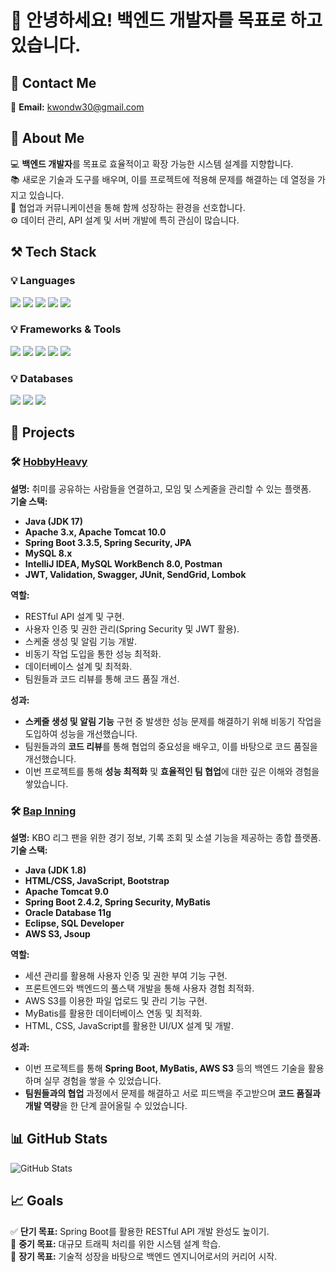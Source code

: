 # 👋 안녕하세요! 백엔드 개발자를 목표로 하고 있습니다.  

## 📧 Contact Me  
📩 **Email:** [kwondw30@gmail.com](mailto:kwondw30@gmail.com)  

## 🌟 About Me  
💻 **백엔드 개발자**를 목표로 효율적이고 확장 가능한 시스템 설계를 지향합니다.  
📚 새로운 기술과 도구를 배우며, 이를 프로젝트에 적용해 문제를 해결하는 데 열정을 가지고 있습니다.  
🚀 협업과 커뮤니케이션을 통해 함께 성장하는 환경을 선호합니다.  
⚙️ 데이터 관리, API 설계 및 서버 개발에 특히 관심이 많습니다.  

## ⚒️ Tech Stack  

### 💡 Languages  
<p>
<img src="https://img.shields.io/badge/Java-007396?style=flat&logo=Java&logoColor=white" />
<img src="https://img.shields.io/badge/JavaScript-F7DF1E?style=flat&logo=JavaScript&logoColor=black" />
<img src="https://img.shields.io/badge/HTML5-E34F26?style=flat&logo=HTML5&logoColor=white" />
<img src="https://img.shields.io/badge/CSS3-1572B6?style=flat&logo=CSS3&logoColor=white" />
<img src="https://img.shields.io/badge/jQuery-0769AD?style=flat&logo=jQuery&logoColor=white" />
</p>

### 💡 Frameworks & Tools  
<p>
<img src="https://img.shields.io/badge/Spring-6DB33F?style=flat&logo=Spring&logoColor=white" />
<img src="https://img.shields.io/badge/Spring%20Boot-6DB33F?style=flat&logo=SpringBoot&logoColor=white" />
<img src="https://img.shields.io/badge/IntelliJ%20IDEA-000000?style=flat&logo=IntelliJIDEA&logoColor=white" />
<img src="https://img.shields.io/badge/Git-F05032?style=flat&logo=Git&logoColor=white" />
<img src="https://img.shields.io/badge/Postman-FF6C37?style=flat&logo=Postman&logoColor=white" />
</p>

### 💡 Databases  
<p>
<img src="https://img.shields.io/badge/MySQL-4479A1?style=flat&logo=MySQL&logoColor=white" />
<img src="https://img.shields.io/badge/Oracle-F80000?style=flat&logo=Oracle&logoColor=white" />
<img src="https://img.shields.io/badge/MariaDB-003545?style=flat&logo=MariaDB&logoColor=white" />
</p>

## 📂 Projects  

### 🛠️ [HobbyHeavy](#)  
**설명:** 취미를 공유하는 사람들을 연결하고, 모임 및 스케줄을 관리할 수 있는 플랫폼.  
**기술 스택:**  
- **Java (JDK 17)**  
- **Apache 3.x, Apache Tomcat 10.0**  
- **Spring Boot 3.3.5, Spring Security, JPA**  
- **MySQL 8.x**  
- **IntelliJ IDEA, MySQL WorkBench 8.0, Postman**  
- **JWT, Validation, Swagger, JUnit, SendGrid, Lombok**  

**역할:**  
- RESTful API 설계 및 구현.  
- 사용자 인증 및 권한 관리(Spring Security 및 JWT 활용).  
- 스케줄 생성 및 알림 기능 개발.  
- 비동기 작업 도입을 통한 성능 최적화.  
- 데이터베이스 설계 및 최적화.  
- 팀원들과 코드 리뷰를 통해 코드 품질 개선.  

**성과:**  
- **스케줄 생성 및 알림 기능** 구현 중 발생한 성능 문제를 해결하기 위해 비동기 작업을 도입하여 성능을 개선했습니다.  
- 팀원들과의 **코드 리뷰**를 통해 협업의 중요성을 배우고, 이를 바탕으로 코드 품질을 개선했습니다.  
- 이번 프로젝트를 통해 **성능 최적화** 및 **효율적인 팀 협업**에 대한 깊은 이해와 경험을 쌓았습니다.

### 🛠️ [Bap Inning](#)  
**설명:** KBO 리그 팬을 위한 경기 정보, 기록 조회 및 소셜 기능을 제공하는 종합 플랫폼.  
**기술 스택:**  
- **Java (JDK 1.8)**  
- **HTML/CSS, JavaScript, Bootstrap**  
- **Apache Tomcat 9.0**  
- **Spring Boot 2.4.2, Spring Security, MyBatis**  
- **Oracle Database 11g**  
- **Eclipse, SQL Developer**  
- **AWS S3, Jsoup**  

**역할:**  
- 세션 관리를 활용해 사용자 인증 및 권한 부여 기능 구현.  
- 프론트엔드와 백엔드의 풀스택 개발을 통해 사용자 경험 최적화.  
- AWS S3를 이용한 파일 업로드 및 관리 기능 구현.  
- MyBatis를 활용한 데이터베이스 연동 및 최적화.  
- HTML, CSS, JavaScript를 활용한 UI/UX 설계 및 개발.  

**성과:**  
- 이번 프로젝트를 통해 **Spring Boot, MyBatis, AWS S3** 등의 백엔드 기술을 활용하며 실무 경험을 쌓을 수 있었습니다.  
- **팀원들과의 협업** 과정에서 문제를 해결하고 서로 피드백을 주고받으며 **코드 품질과 개발 역량**을 한 단계 끌어올릴 수 있었습니다.

## 📊 GitHub Stats  
![GitHub Stats](https://github-readme-stats.vercel.app/api?username=dongwouk&show_icons=true&theme=radical)  

## 📈 Goals  
✅ **단기 목표:** Spring Boot를 활용한 RESTful API 개발 완성도 높이기.  
🎯 **중기 목표:** 대규모 트래픽 처리를 위한 시스템 설계 학습.  
🚀 **장기 목표:** 기술적 성장을 바탕으로 백엔드 엔지니어로서의 커리어 시작.

